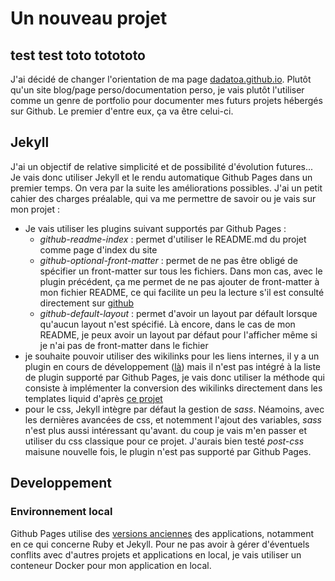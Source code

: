 # Un nouveau projet

## test test toto totototo

J'ai décidé de changer l'orientation de ma page [dadatoa.github.io](https://dadatoa.github.io). Plutôt qu'un site blog/page perso/documentation perso, je vais plutôt l'utiliser comme un genre de portfolio pour documenter mes futurs projets hébergés sur Github. Le premier d'entre eux, ça va être celui-ci.

## Jekyll

J'ai un objectif de relative simplicité et de possibilité d'évolution futures... Je vais donc utiliser Jekyll et le rendu automatique Github Pages dans un premier temps. On vera par la suite les améliorations possibles. J'ai un petit cahier des charges préalable, qui va me permettre de savoir ou je vais sur mon projet :

- Je vais utiliser les plugins suivant supportés par Github Pages :
  - _github-readme-index_ : permet d'utiliser le README.md du projet comme page d'index du site
  - _github-optional-front-matter_ : permet de ne pas être obligé de spécifier un front-matter sur tous les fichiers. Dans mon cas, avec le plugin précédent, ça me permet de ne pas ajouter de front-matter à mon fichier README, ce qui facilite un peu la lecture s'il est consulté directement sur [github](https://github.com/dadatoa/dadatoa.github.io)
  - _github-default-layout_ : permet d'avoir un layout par défault lorsque qu'aucun layout n'est spécifié. Là encore, dans le cas de mon README, je peux avoir un layout par défaut pour l'afficher même si je n'ai pas de front-matter dans le fichier
- je souhaite pouvoir utiliser des wikilinks pour les liens internes, il y a un plugin en cours de développement ([là](https://github.com/manunamz/jekyll-wikilinks)) mais il n'est pas intégré à la liste de plugin supporté par Github Pages, je vais donc utiliser la méthode qui consiste à implémenter la conversion des wikilinks directement dans les templates liquid d'après [ce projet](https://github.com/jhvanderschee/brackettest)
- pour le css, Jekyll intègre par défaut la gestion de _sass_. Néamoins, avec les dernières avancées de css, et notemment l'ajout des variables, _sass_ n'est plus aussi intéressant qu'avant. du coup je vais m'en passer et utiliser du css classique pour ce projet. J'aurais bien testé _post-css_ maisune nouvelle fois, le plugin n'est pas supporté par Github Pages.

## Developpement

### Environnement local

Github Pages utilise des [versions anciennes](https://pages.github.com/versions/) des applications, notamment en ce qui concerne Ruby et Jekyll. Pour ne pas avoir à gérer d'éventuels conflits avec d'autres projets et applications en local, je vais utiliser un conteneur Docker pour mon application en local.
